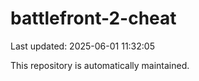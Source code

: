 # battlefront-2-cheat

Last updated: 2025-06-01 11:32:05

This repository is automatically maintained.
